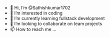 - 👋 Hi, I’m @Sathishkumar1702
- 👀 I’m interested in coding
- 🌱 I’m currently learning fullstack development
- 💞️ I’m looking to collaborate on team projects
- 📫 How to reach me ...

<!---
Sathishkumar1702/Sathishkumar1702 is a ✨ special ✨ repository because its `README.md` (this file) appears on your GitHub profile.
You can click the Preview link to take a look at your changes.
--->
